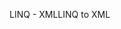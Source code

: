 <span data-ttu-id="cca59-101">LINQ - XML</span><span class="sxs-lookup"><span data-stu-id="cca59-101">LINQ to XML</span></span>